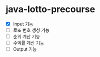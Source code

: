 # java-lotto-precourse

- [x] Input 기능
- [ ] 로또 번호 생성 기능
- [ ] 순위 계산 기능
- [ ] 수익률 계산 기능
- [ ] Output 기능
